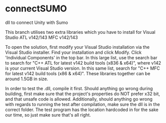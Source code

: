# connectSUMO
dll to connect Unity with Sumo

This branch utilises two extra libraries which you have to install for Visual Studio
ATL v142/143
MFC v142/143

To open the solution, first modify your Visual Studio installation via the Visual Studio installer.
Find your installation and click Modify.
Click 'Individual Components' in the top bar.
In this large list, use the search bar to search for "C++ ATL for latest v142 build tools (x836 & x64)", where v142 is your current Visual Studio version.
In this same list, search for "C++ MFC for latest v142 build tools (x86 & x64)". 
These libraries together can be around 1.5GB in size.


In order to test the .dll, compile it first.
Should anything go wrong during building, first make sure that the project's properties do NOT prefer x32 bit, and that unsafe code is allowed.
Additionally, should anything go wrong with regards to running the test after compilation, make sure the dll is in the correct folder.
The test program has the location hardcoded in for the sake our time, so just make sure that's all right.
